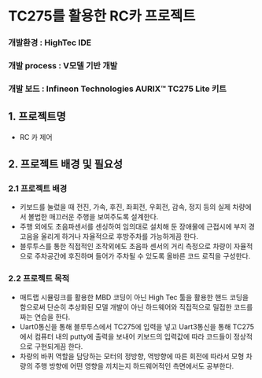 # TC275를 활용한 RC카 프로젝트
### 개발환경 : HighTec IDE

### 개발 process : V모델 기반 개발

### 개발 보드 : Infineon Technologies AURIX™ TC275 Lite 키트

## 1. 프로젝트명
- RC 카 제어

## 2. 프로젝트 배경 및 필요성
### 2.1 프로젝트 배경
- 키보드를 눌렀을 때 전진, 가속, 후진, 좌회전, 우회전, 감속, 정지 등의 실제 차량에서 볼법한 매끄러운 주행을 보여주도록 설계한다.
- 주행 외에도 초음파센서를 센싱하여 임의대로 설치해 둔 장애물에 근접시에 부저 경고음을 울리게 하거나 자율적으로 후방주차를 가능하게끔 한다.
- 블루투스를 통한 직접적인 조작외에도 초음파 센서의 거리 측정으로 차량이 자율적으로 주차공간에 후진하며 들어가 주차될 수 있도록 올바른 코드 로직을 구성한다.

### 2.2 프로젝트 목적
- 매트랩 시뮬링크를 활용한 MBD 코딩이 아닌 High Tec 툴을 활용한 핸드 코딩을 함으로써 단순히 추상화된 모델 개발이 아닌 하드웨어와 직접적으로 밀접한 코드를 짜는 연습을 한다.
- Uart0통신을 통해 블루투스에서 TC275에 입력을 넣고 Uart3통신을 통해 TC275에서 컴퓨터 내의 putty에 출력을 보내어 키보드의 입력값에 따라 코드들이 정상적으로 구현되게끔 한다.
- 차량의 바퀴 역할을 담당하는 모터의 정방향, 역방향에 따른 회전에 따라서 모형 차량의 주행 방향에 어떤 영향을 끼치는지 하드웨어적인 측면에서도 공부한다.

